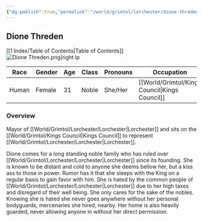 ```yaml
---
{"dg-publish":true,"permalink":"/world/grimtol/lorchester/dione-threden/"}
---
```


## Dione Threden
[[1 Index/Table of Contents\|Table of Contents]]
![Dione Threden.png|right lp](/img/user/Z_Attachments/Dione%20Threden.png)

| Race  | Gender | Age | Class | Pronouns | Occupation        | Alignment   | Languages | God    |
| ----- | ------ | --- | ----- | -------- | ----------------- | ----------- | --------- | ------ |
| Human | Female | 31  | Noble | She/Her  | [[World/Grimtol/Kings Council\|Kings Council]] | Lawful Evil | Common    | Wealth |
### Overview

Mayor of [[World/Grimtol/Lorchester/Lorchester\|Lorchester]] and sits on the [[World/Grimtol/Kings Council\|Kings Council]] to represent [[World/Grimtol/Lorchester/Lorchester\|Lorchester]].

Dione comes for a long standing noble family who has ruled over [[World/Grimtol/Lorchester/Lorchester\|Lorchester]] since its founding. She is known to be distant and cold to anyone she deems bellow her, but a kiss ass to those in power. Rumor has it that she sleeps with the King on a regular basis to gain favor with him. She is hated by the common people of [[World/Grimtol/Lorchester/Lorchester\|Lorchester]] due to her high taxes and disregard of their well being. She only cares for the sake of the nobles. Knowing she is hated she never goes anywhere without her personal bodyguards, mercenaries she hired, nearby. Her home is also heavily guarded, never allowing anyone in without her direct permission. 